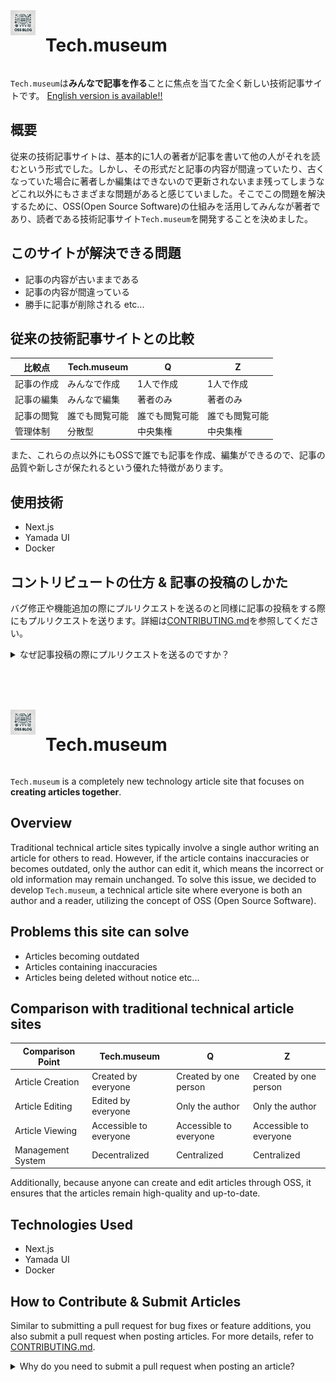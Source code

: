 <div style="display: flex;">
    <img src="./public/tech-museum-logo.png" width="40" height="40" style="display: block; margin-right: 16px;">
    <h1>Tech.museum</h1>
</div>

`Tech.museum`は**みんなで記事を作る**ことに焦点を当てた全く新しい技術記事サイトです。
<a href="#english-version">English version is available!!</a>

## 概要

従来の技術記事サイトは、基本的に1人の著者が記事を書いて他の人がそれを読むという形式でした。しかし、その形式だと記事の内容が間違っていたり、古くなっていた場合に著者しか編集はできないので更新されないまま残ってしまうなどこれ以外にもさまざまな問題があると感じていました。そこでこの問題を解決するために、OSS(Open Source Software)の仕組みを活用してみんなが著者であり、読者である技術記事サイト`Tech.museum`を開発することを決めました。

## このサイトが解決できる問題

- 記事の内容が古いままである
- 記事の内容が間違っている
- 勝手に記事が削除される
  etc...

## 従来の技術記事サイトとの比較

| 比較点     | Tech.museum    | Q              | Z              |
| ---------- | -------------- | -------------- | -------------- |
| 記事の作成 | みんなで作成   | 1人で作成      | 1人で作成      |
| 記事の編集 | みんなで編集   | 著者のみ       | 著者のみ       |
| 記事の閲覧 | 誰でも閲覧可能 | 誰でも閲覧可能 | 誰でも閲覧可能 |
| 管理体制   | 分散型         | 中央集権       | 中央集権       |

また、これらの点以外にもOSSで誰でも記事を作成、編集ができるので、記事の品質や新しさが保たれるという優れた特徴があります。

## 使用技術

- Next.js
- Yamada UI
- Docker

## コントリビュートの仕方 & 記事の投稿のしかた

バグ修正や機能追加の際にプルリクエストを送るのと同様に記事の投稿をする際にもプルリクエストを送ります。詳細は<a href='./CONTRIBUTING.ja.md'>CONTRIBUTING.md</a>を参照してください。

<details>
<summary>なぜ記事投稿の際にプルリクエストを送るのですか？</summary>
記事投稿の際にプルリクエストを送ることによって、記事の内容が間違っていたり、古い情報のままになることを抑えることができます。自分以外の人に見てもらうことで記事の品質が向上し、より多くの人に有益な情報を提供することができます。
</details>

<br><br><br>

<div id="english-version"></div>

<div style="display: flex;">
    <img src="./public/tech-museum-logo.png" width="40" height="40" style="display: block; margin-right: 16px;">
    <h1>Tech.museum</h1>
</div>

`Tech.museum` is a completely new technology article site that focuses on **creating articles together**.

## Overview

Traditional technical article sites typically involve a single author writing an article for others to read. However, if the article contains inaccuracies or becomes outdated, only the author can edit it, which means the incorrect or old information may remain unchanged. To solve this issue, we decided to develop `Tech.museum`, a technical article site where everyone is both an author and a reader, utilizing the concept of OSS (Open Source Software).

## Problems this site can solve

- Articles becoming outdated
- Articles containing inaccuracies
- Articles being deleted without notice
  etc...

## Comparison with traditional technical article sites

| Comparison Point  | Tech.museum            | Q                      | Z                      |
| ----------------- | ---------------------- | ---------------------- | ---------------------- |
| Article Creation  | Created by everyone    | Created by one person  | Created by one person  |
| Article Editing   | Edited by everyone     | Only the author        | Only the author        |
| Article Viewing   | Accessible to everyone | Accessible to everyone | Accessible to everyone |
| Management System | Decentralized          | Centralized            | Centralized            |

Additionally, because anyone can create and edit articles through OSS, it ensures that the articles remain high-quality and up-to-date.

## Technologies Used

- Next.js
- Yamada UI
- Docker

## How to Contribute & Submit Articles

Similar to submitting a pull request for bug fixes or feature additions, you also submit a pull request when posting articles. For more details, refer to <a href='./CONTRIBUTING.ja.md'>CONTRIBUTING.md</a>.

<details>
<summary>Why do you need to submit a pull request when posting an article?</summary>
By submitting a pull request when posting an article, it helps prevent inaccuracies or outdated information from remaining. Having others review your article improves its quality and provides more useful information to a wider audience.
</details>
